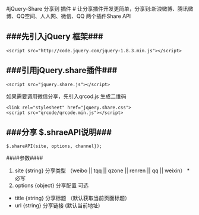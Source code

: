 #jQuery-Share 分享到 插件 #
让分享插件开发更简单，分享到:新浪微博、腾讯微博、QQ空间、人人网、微信、QQ
两个插件Share API 


###先引入jQuery 框架###
-----------------------

    <script src="http://code.jquery.com/jquery-1.8.3.min.js"></script>

###引用jQuery.share插件###
-----------------------

    <script src="jquery.share.js"></script>

如果需要调用微信分享，先引入qrcod.js 生成二维码

    <link rel="stylesheet" href="jquery.share.css">
    <script src="qrcode/qrcode.min.js"></script>
    
###分享 $.shraeAPI说明###
-----------------------

    $.shareAPI(site, options, channel});
    
####参数####
1. site      {string}  分享类型 （weibo || tqq || qzone || renren || qq || weixin） *必写
2. options   {object}  分享配置 可选
*   title    {string}  分享标题 （默认获取当前页面标题）
*   url      {string}  分享链接  (默认当前地址)

